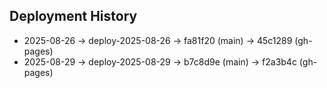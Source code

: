 ## Deployment History
- 2025-08-26 → deploy-2025-08-26 → fa81f20 (main) → 45c1289 (gh-pages)
- 2025-08-29 → deploy-2025-08-29 → b7c8d9e (main) → f2a3b4c (gh-pages)
